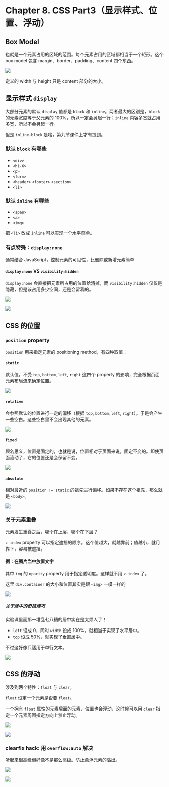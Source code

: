 
Chapter 8\. CSS Part3（显示样式、位置、浮动）
=================================


Box Model
---------


也就是一个元素占用的区域的范围。每个元素占用的区域都相当于一个矩形。这个 box model 包含 margin、border、padding、content 四个东西。


![](https://s2.loli.net/2023/04/24/ztG5gXFAN4dneUV.png)


定义的 width 与 height 只是 content 部分的大小。


显示样式 `display`
--------------


大部分元素的默认 `display` 值都是 `block` 和 `inline`。两者最大的区别是，`block` 的元素宽度等于父元素的 100%，所以一定会另起一行；`inline` 内容多宽就占用多宽，所以不会另起一行。


但是 `inline-block` 是啥，第九节课件上才有提到。


### 默认 `block` 有哪些


* `<div>`
* `<h1-6>`
* `<p>`
* `<form>`
* `<header>` `<footer>` `<section>`
* `<li>`


### 默认 `inline` 有哪些


* `<span>`
* `<a>`
* `<img>`


把 `<li>` 改成 `inline` 可以实现一个水平菜单。


### 有点特殊：`display:none`


通常结合 JavaScript，控制元素的可见性，比删除或新增元素简单


#### `display:none` VS `visibility:hidden`


`display:none` 会直接把元素所占用的位置给清掉，而 `visibility:hidden` 仅仅是隐藏，但是该占用多少空间，还是会留着的。


![](https://s2.loli.net/2023/05/08/dS4N6zjZv2bImw5.png)


![](https://s2.loli.net/2023/05/08/ZSDFWfepIhyR4bk.png)


CSS 的位置
-------


### `position` property


`position` 用来指定元素的 positioning method，有四种取值：


#### `static`


默认值，不受 `top`, `bottom`, `left`, `right` 这四个 property 的影响，完全根据页面元素布局流来确定位置。


![](https://s2.loli.net/2023/05/08/6nsDf73ojkdCl5J.png)


#### `relative`


会参照默认的位置进行一定的偏移（根据 `top`, `bottom`, `left`, `right`）。于是会产生一些空白。这些空白里不会出现其他的元素。


![](https://s2.loli.net/2023/05/08/oh5aeOyqwZicJM3.png)


#### `fixed`


顾名思义，位置是固定的，也就是说，位置相对于页面来说，固定不变的。即使页面滚动了，它的位置还是会保留不变。


![](https://s2.loli.net/2023/05/08/jilzDAFsPGB1Coe.png)


#### `absolute`


相对最近的 `position != static` 的祖先进行偏移。如果不存在这个祖先，那么就是 `<body>`。


![](https://s2.loli.net/2023/05/08/nxSVP5ygDGTcLkE.png)


### 关于元素重叠


元素发生重叠之后，哪个在上层，哪个在下层？


`z-index` property 可以指定遮挡的顺序。这个值越大，就越靠前；值越小，就月靠下，容易被遮挡。


#### 例：在图片当中放置文字


其中 `img` 的 `opacity` property 用于指定透明度。这样就不用 `z-index` 了。


这里 `div.container` 的大小和位置其实是跟 `<img>` 一模一样的


![](https://s2.loli.net/2023/05/08/WqMDnPr93ysExcK.png)


##### 关于居中的奇技淫巧


实验课里面那一堆乱七八糟的居中实在是太烦人了！


* `left` 设成 0，同时 `width` 设成 100%，就相当于实现了水平居中。
* `top` 设成 50%，就实现了垂直居中。


不过这好像只适用于单行文本。


![](https://s2.loli.net/2023/05/08/5sdCxyDM8iwUr9j.png)


CSS 的浮动
-------


涉及到两个特性：`float` 与 `clear`。


`float` 设定一个元素是否要 `float`。


一个拥有 `float` 属性的元素后面的元素，位置也会浮动，这时候可以用 `clear` 指定一个元素周围指定方向上禁止浮动。


![](https://s2.loli.net/2023/05/08/NbD7vQJyGqCMHcd.png)


![](https://s2.loli.net/2023/05/08/sSIKerZcAoQH5XR.png)


### clearfix hack: 用 `overflow:auto` 解决


听起来很高级但好像不是那么高级。防止悬浮元素的溢出。


![](https://s2.loli.net/2023/05/08/E8tdw6nHB5FTULO.png)


![](https://s2.loli.net/2023/05/08/PcVEaC6tT3YqIgu.png)


